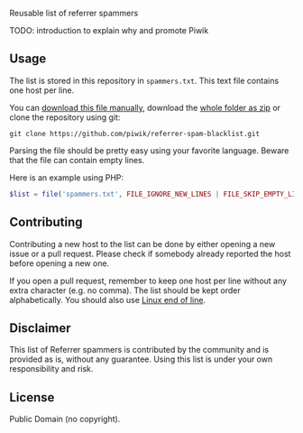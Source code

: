 Reusable list of referrer spammers

TODO: introduction to explain why and promote Piwik

## Usage

The list is stored in this repository in `spammers.txt`. This text file contains one host per line.

You can [download this file manually](https://raw.githubusercontent.com/piwik/referrer-spam-blacklist/master/spammers.txt?token=AAr9yI_KDi16aSTWBllo2KC_TRw-Ae7Uks5VPM3PwA%3D%3D), download the [whole folder as zip](https://github.com/piwik/referrer-spam-blacklist/archive/master.zip) or clone the repository using git:

```
git clone https://github.com/piwik/referrer-spam-blacklist.git
```

Parsing the file should be pretty easy using your favorite language. Beware that the file can contain empty lines.

Here is an example using PHP:

```php
$list = file('spammers.txt', FILE_IGNORE_NEW_LINES | FILE_SKIP_EMPTY_LINES);
```

## Contributing

Contributing a new host to the list can be done by either opening a new issue or a pull request. Please check if somebody already reported the host before opening a new one.

If you open a pull request, remember to keep one host per line without any extra character (e.g. no comma). The list should be kept order alphabetically. You should also use [Linux end of line](http://en.wikipedia.org/wiki/Newline).

## Disclaimer

This list of Referrer spammers is contributed by the community and is provided as is, without any guarantee. Using this list is under your own responsibility and risk.

## License

Public Domain (no copyright).

